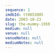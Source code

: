 ```yaml
---
sequence: 1
imdbId: tt0053085
date: 2003-10-23
slug: the-mummy-1959
medium: null
venue: null
venueNotes: null
mediumNotes: null
---
```


